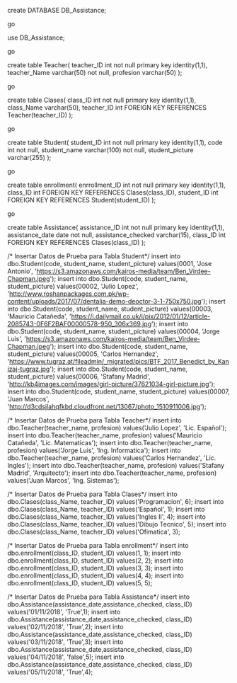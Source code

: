 create DATABASE DB_Assistance;

go

use DB_Assistance;

go

create table Teacher(
    teacher_ID int not null primary key identity(1,1),
    teacher_Name varchar(50) not null,
    profesion varchar(50)
);

go

create table Clases(
    class_ID int not null primary key identity(1,1),
    class_Name varchar(50),
    teacher_ID int FOREIGN KEY REFERENCES Teacher(teacher_ID)
);

go

create table Student(
    student_ID int not null primary key identity(1,1),
    code int not null,
    student_name varchar(100) not null,
    student_picture varchar(255)
);

go

create table enrollment(
    enrrollment_ID int not null primary key identity(1,1),
	class_ID int FOREIGN KEY REFERENCES Clases(class_ID),
	student_ID int FOREIGN KEY REFERENCES Student(student_ID)
);

go

create table Assistance(
    assistance_ID int not null primary key identity(1,1),
    assistance_date date not null,
    assistance_checked varchar(15),
	class_ID int FOREIGN KEY REFERENCES Clases(class_ID)
);


/* Insertar Datos de Prueba para Tabla Student*/
insert into dbo.Student(code, student_name, student_picture) values(0001, 'Jose Antonio', 'https://s3.amazonaws.com/kairos-media/team/Ben_Virdee-Chapman.jpeg');
insert into dbo.Student(code, student_name, student_picture) values(00002, 'Julio Lopez', 'http://www.roshanpackages.com.pk/wp-content/uploads/2017/07/dentalia-demo-deoctor-3-1-750x750.jpg');
insert into dbo.Student(code, student_name, student_picture) values(00003, 'Mauricio Catañeda', 'https://i.dailymail.co.uk/i/pix/2012/01/12/article-2085743-0F6F2BAF00000578-950_306x369.jpg');
insert into dbo.Student(code, student_name, student_picture) values(00004, 'Jorge Luis', 'https://s3.amazonaws.com/kairos-media/team/Ben_Virdee-Chapman.jpeg');
insert into dbo.Student(code, student_name, student_picture) values(00005, 'Carlos Hernandez', 'https://www.tugraz.at/fileadmin/_migrated/pics/BTF_2017_Benedict_by_Kanizaj-tugraz.jpg');
insert into dbo.Student(code, student_name, student_picture) values(00006, 'Stafany Madrid', 'http://kb4images.com/images/girl-picture/37621034-girl-picture.jpg');
insert into dbo.Student(code, student_name, student_picture) values(00007, 'Juan Marcos', 'http://d3cdsjlahqfkbd.cloudfront.net/13067/photo_1510911006.jpg');




/* Insertar Datos de Prueba para Tabla Teacher*/
insert into dbo.Teacher(teacher_name, profesion) values('Julio Lopez', 'Lic. Español');
insert into dbo.Teacher(teacher_name, profesion) values('Mauricio Catañeda', 'Lic. Matematicas');
insert into dbo.Teacher(teacher_name, profesion) values('Jorge Luis', 'Ing. Informatica');
insert into dbo.Teacher(teacher_name, profesion) values('Carlos Hernandez', 'Lic. Ingles');
insert into dbo.Teacher(teacher_name, profesion) values('Stafany Madrid', 'Arquitecto');
insert into dbo.Teacher(teacher_name, profesion) values('Juan Marcos', 'Ing. Sistemas');


/* Insertar Datos de Prueba para Tabla Clases*/
insert into dbo.Clases(class_Name, teacher_ID) values('Programacion', 6);
insert into dbo.Clases(class_Name, teacher_ID) values('Español', 1);
insert into dbo.Clases(class_Name, teacher_ID) values('Ingles II', 4);
insert into dbo.Clases(class_Name, teacher_ID) values('Dibujo Tecnico', 5);
insert into dbo.Clases(class_Name, teacher_ID) values('Ofimatica', 3);


/* Insertar Datos de Prueba para Tabla enrollment*/
insert into dbo.enrollment(class_ID, student_ID) values(1, 1);
insert into dbo.enrollment(class_ID, student_ID) values(2, 2);
insert into dbo.enrollment(class_ID, student_ID) values(3, 3);
insert into dbo.enrollment(class_ID, student_ID) values(4, 4);
insert into dbo.enrollment(class_ID, student_ID) values(5, 5);


/* Insertar Datos de Prueba para Tabla Assistance*/
insert into dbo.Assistance(assistance_date,assistance_checked, class_ID) values('01/11/2018', 'True',1);
insert into dbo.Assistance(assistance_date,assistance_checked, class_ID) values('02/11/2018', 'True',2);
insert into dbo.Assistance(assistance_date,assistance_checked, class_ID) values('03/11/2018', 'True',3);
insert into dbo.Assistance(assistance_date,assistance_checked, class_ID) values('04/11/2018', 'false',5);
insert into dbo.Assistance(assistance_date,assistance_checked, class_ID) values('05/11/2018', 'True',4);

